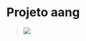 # Projeto aang

> <img src="http://yuml.me/diagram/scruffy/usecase/
> [Consiliador]-(Visão conciliação por CNPJ), 
> (Visão conciliação por CNPJ)>(Baixar Concliação),
> (Visão conciliação por CNPJ)>(Descontar em folha),
> (Visão conciliação por CNPJ)>(Não descontar em folha),
> (Visão conciliação por CNPJ)>(Confirmar conciliação),
> (Visão conciliação por CNPJ)>(Buscar parcelas),
> (Visão conciliação por CNPJ)>(Valor total),
> (Visão conciliação por CNPJ)>(Numero de parcelas),
> (Visão conciliação por CNPJ)>(Buscar Parcelas),
> [Consiliador]-(Visão conciliação por Grupos), 
> (Visão conciliação por Grupos)>(Buscas),
> (Visão conciliação por Grupos)>(Status),
> (Status)>(Aprovado),
> (Status)>(Pendente)
" >

